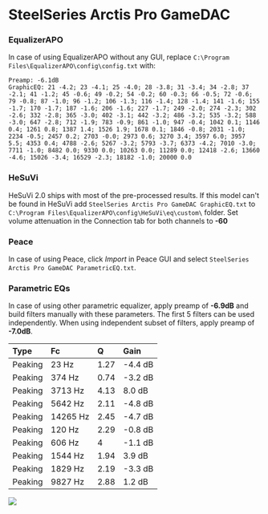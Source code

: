 # SteelSeries Arctis Pro GameDAC

### EqualizerAPO
In case of using EqualizerAPO without any GUI, replace `C:\Program Files\EqualizerAPO\config\config.txt`
with:
```
Preamp: -6.1dB
GraphicEQ: 21 -4.2; 23 -4.1; 25 -4.0; 28 -3.8; 31 -3.4; 34 -2.8; 37 -2.1; 41 -1.2; 45 -0.6; 49 -0.2; 54 -0.2; 60 -0.3; 66 -0.5; 72 -0.6; 79 -0.8; 87 -1.0; 96 -1.2; 106 -1.3; 116 -1.4; 128 -1.4; 141 -1.6; 155 -1.7; 170 -1.7; 187 -1.6; 206 -1.6; 227 -1.7; 249 -2.0; 274 -2.3; 302 -2.6; 332 -2.8; 365 -3.0; 402 -3.1; 442 -3.2; 486 -3.2; 535 -3.2; 588 -3.0; 647 -2.8; 712 -1.9; 783 -0.9; 861 -1.0; 947 -0.4; 1042 0.1; 1146 0.4; 1261 0.8; 1387 1.4; 1526 1.9; 1678 0.1; 1846 -0.8; 2031 -1.0; 2234 -0.5; 2457 0.2; 2703 -0.0; 2973 0.6; 3270 3.4; 3597 6.0; 3957 5.5; 4353 0.4; 4788 -2.6; 5267 -3.2; 5793 -3.7; 6373 -4.2; 7010 -3.0; 7711 -1.0; 8482 0.0; 9330 0.0; 10263 0.0; 11289 0.0; 12418 -2.6; 13660 -4.6; 15026 -3.4; 16529 -2.3; 18182 -1.0; 20000 0.0
```

### HeSuVi
HeSuVi 2.0 ships with most of the pre-processed results. If this model can't be found in HeSuVi add
`SteelSeries Arctis Pro GameDAC GraphicEQ.txt` to `C:\Program Files\EqualizerAPO\config\HeSuVi\eq\custom\` folder.
Set volume attenuation in the Connection tab for both channels to **-60**

### Peace
In case of using Peace, click *Import* in Peace GUI and select `SteelSeries Arctis Pro GameDAC ParametricEQ.txt`.

### Parametric EQs
In case of using other parametric equalizer, apply preamp of **-6.9dB** and build filters manually
with these parameters. The first 5 filters can be used independently.
When using independent subset of filters, apply preamp of **-7.0dB**.

| Type    | Fc       |    Q | Gain    |
|:--------|:---------|:-----|:--------|
| Peaking | 23 Hz    | 1.27 | -4.4 dB |
| Peaking | 374 Hz   | 0.74 | -3.2 dB |
| Peaking | 3713 Hz  | 4.13 | 8.0 dB  |
| Peaking | 5642 Hz  | 2.11 | -4.8 dB |
| Peaking | 14265 Hz | 2.45 | -4.7 dB |
| Peaking | 120 Hz   | 2.29 | -0.8 dB |
| Peaking | 606 Hz   | 4    | -1.1 dB |
| Peaking | 1544 Hz  | 1.94 | 3.9 dB  |
| Peaking | 1829 Hz  | 2.19 | -3.3 dB |
| Peaking | 9827 Hz  | 2.88 | 1.2 dB  |

![](https://raw.githubusercontent.com/jaakkopasanen/AutoEq/master/results/rtings/avg/SteelSeries%20Arctis%20Pro%20GameDAC/SteelSeries%20Arctis%20Pro%20GameDAC.png)